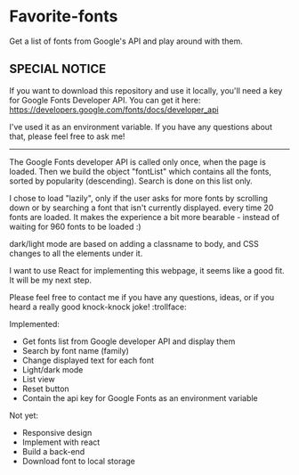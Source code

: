 # Favorite-fonts
Get a list of fonts from Google's API and play around with them.

## SPECIAL NOTICE

If you want to download this repository and use it locally, you'll need a key for Google Fonts Developer API.
You can get it here: https://developers.google.com/fonts/docs/developer_api

I've used it as an environment variable. If you have any questions about that, please feel free to ask me!


-------------------------------------------------------------------------------------------------

The Google Fonts developer API is called only once, when the page is loaded. Then we build the object "fontList" which contains all the fonts, sorted by popularity (descending).
Search is done on this list only.

I chose to load "lazily", only if the user asks for more fonts by scrolling down or by searching a font that isn't currently displayed. every time 20 fonts are loaded. It makes the experience a bit more bearable - instead of waiting for 960 fonts to be loaded :)

dark/light mode are based on adding a classname to body, and CSS changes to all the elements under it.

I want to use React for implementing this webpage, it seems like a good fit. It will be my next step.

Please feel free to contact me if you have any questions, ideas, or if you heard a really good knock-knock joke! :trollface:


Implemented:
- Get fonts list from Google developer API and display them
- Search by font name (family)
- Change displayed text for each font
- Light/dark mode
- List view
- Reset button
- Contain the api key for Google Fonts as an environment variable

Not yet:
- Responsive design
- Implement with react
- Build a back-end
- Download font to local storage
